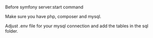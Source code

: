 Before symfony server:start command

Make sure you have php, composer and mysql.

Adjust .env file for your mysql connection and add the tables in the sql folder.
